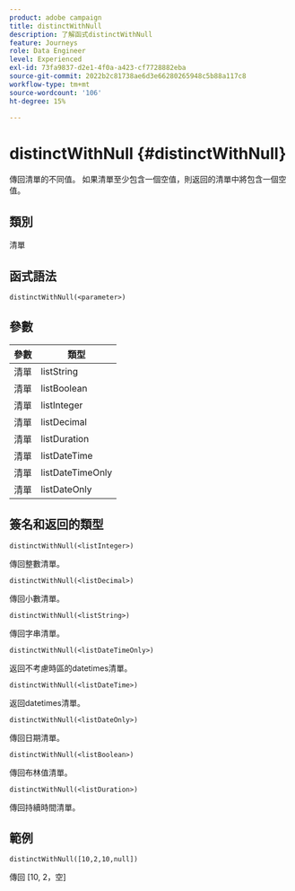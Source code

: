 ```yaml
---
product: adobe campaign
title: distinctWithNull
description: 了解函式distinctWithNull
feature: Journeys
role: Data Engineer
level: Experienced
exl-id: 73fa9837-d2e1-4f0a-a423-cf7728882eba
source-git-commit: 2022b2c81738ae6d3e66280265948c5b88a117c8
workflow-type: tm+mt
source-wordcount: '106'
ht-degree: 15%

---
```


# distinctWithNull {#distinctWithNull}

傳回清單的不同值。 如果清單至少包含一個空值，則返回的清單中將包含一個空值。

## 類別

清單

## 函式語法

`distinctWithNull(<parameter>)`

## 參數

| 參數 | 類型 |
|-----------|------------------|
| 清單 | listString |
| 清單 | listBoolean |
| 清單 | listInteger |
| 清單 | listDecimal |
| 清單 | listDuration |
| 清單 | listDateTime |
| 清單 | listDateTimeOnly |
| 清單 | listDateOnly |

## 簽名和返回的類型

`distinctWithNull(<listInteger>)`

傳回整數清單。

`distinctWithNull(<listDecimal>)`

傳回小數清單。

`distinctWithNull(<listString>)`

傳回字串清單。

`distinctWithNull(<listDateTimeOnly>)`

返回不考慮時區的datetimes清單。

`distinctWithNull(<listDateTime>)`

返回datetimes清單。

`distinctWithNull(<listDateOnly>)`

傳回日期清單。

`distinctWithNull(<listBoolean>)`

傳回布林值清單。

`distinctWithNull(<listDuration>)`

傳回持續時間清單。

## 範例

`distinctWithNull([10,2,10,null])`

傳回 [10, 2，空]
